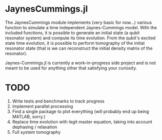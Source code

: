 JaynesCummings.jl
========

The JaynesCummings module implements (very basic for now...) various function to simulate a time independent Jaynes-Cummings model. With the included functions, it is possible to generate an initial state (a qubit resonator system) and compute its time evolution. From the qubit's excited state time evolution, it is possible to perform tomography of the initial resonator state (that is we can reconstruct the initial density matrix of the resonator).

Jaynes-Cummings.jl is currently a work-in-progress side project and is not meant to be used for anything other that satisfying your curiosity.

# TODO
1. Write tests and benchmarks to track progress
1. Implement parallel processing
1. Find a single package to plot everything (will probably end up being MATLAB, sorry.)
1. Replace time evolution with legit master equation, taking into account dephasing / relaxation
1. Full system tomography